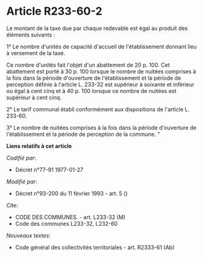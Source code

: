 # Article R233-60-2

Le montant de la taxe due par chaque redevable est égal au produit des éléments suivants :

1° Le nombre d'unités de capacité d'accueil de l'établissement donnant lieu à versement de la taxe.

Ce nombre d'unités fait l'objet d'un abattement de 20 p. 100. Cet abattement est porté à 30 p. 100 lorsque le nombre de
nuitées comprises à la fois dans la période d'ouverture de l'établissement et la période de perception définie à l'article L.
233-32 est supérieur à soixante et inférieur ou égal à cent cinq et à 40 p. 100 lorsque ce nombre de nuitées est supérieur à
cent cinq.

2° Le tarif communal établi conformément aux dispositions de l'article L. 233-60.

3° Le nombre de nuitées comprises à la fois dans la période d'ouverture de l'établissement et la période de perception de la
commune. "

**Liens relatifs à cet article**

_Codifié par_:

  - Décret n°77-91 1977-01-27

_Modifié par_:

  - Décret n°93-200 du 11 février 1993 - art. 5 ()

_Cite_:

  - CODE DES COMMUNES. - art. L233-32 (M)
  - Code des communes L233-32, L232-60

_Nouveaux textes_:

  - Code général des collectivités territoriales - art. R2333-61 (Ab)
